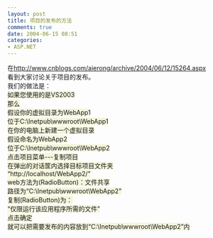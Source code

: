 ```yaml
---
layout: post
title: 项目的发布的方法
comments: true
date: 2004-06-15 08:51
categories:
- ASP.NET
---
```


<p>在<a href="http://www.cnblogs.com/aierong/archive/2004/06/12/15264.aspx">http://www.cnblogs.com/aierong/archive/2004/06/12/15264.aspx</a><br />看到大家讨论关于项目的发布。<br />我们的做法是：<br /><font style="BACKGROUND-COLOR: #f5f5dc">如果您使用的是VS2003<br />那么<br />假设你的虚拟目录为WebApp1<br />位于C:\Inetpub\wwwroot\WebApp1<br />在你的电脑上新建一个虚拟目录<br />假设命名为WebApp2<br />位于C:\Inetpub\wwwroot\WebApp2<br />点击项目菜单---复制项目<br />在弹出的对话筐内选择目标项目文件夹<br />“http://localhost/WebApp2/”<br />web方法为(RadioButton)：文件共享<br />路径为“C:\Inetpub\wwwroot\WebApp2”<br />复制(RadioButton)为：<br />“仅限运行该应用程序所需的文件”<br />点击确定<br />就可以把需要发布的内容放到“C:\Inetpub\wwwroot\WebApp2”内<br /></font></p>				
